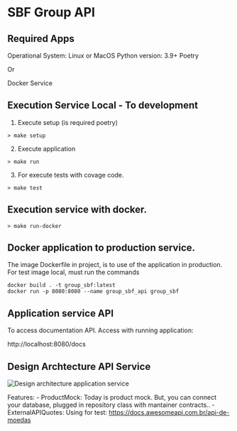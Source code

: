 # SBF Group API

## Required Apps
Operational System: Linux or MacOS
Python version: 3.9+
Poetry

Or

Docker Service

## Execution Service Local - To development
1. Execute setup (is required poetry)
```shell
> make setup
```
2. Execute application
```shell
> make run
```
3. For execute tests with covage code.
```shell
> make test
```
## Execution service with docker.

```shell
> make run-docker
```

## Docker application to production service.
The image Dockerfile in project, is to use of the application in production.
For test image local, must run the commands

```shell
docker build . -t group_sbf:latest
docker run -p 8080:8080 --name group_sbf_api group_sbf
```

## Application service API
To access documentation API. Access with running application:

http://localhost:8080/docs

## Design Archtecture API Service
![Design architecture application service](https://user-images.githubusercontent.com/19912630/165411553-49c92f33-f974-4ccc-b724-b3982a491d45.png)

Features:
    - ProductMock: Today is product mock. But, you can connect your database, plugged in repository class with mantainer contracts..
    - ExternalAPIQuotes: Using for test: https://docs.awesomeapi.com.br/api-de-moedas
